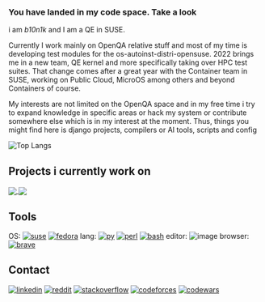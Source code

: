 ### You have landed in my code space. Take a look

i am _b10n1k_ and I am a QE in SUSE. 

Currently I work mainly on OpenQA relative stuff and most of my time is developing test modules for the os-autoinst-distri-opensuse. 2022 brings me in a new team, QE kernel and more specifically taking over HPC test suites.
That change comes after a great year with the Container team in SUSE, working on Public Cloud, MicroOS among others and beyond Containers of course.
 
My interests are not limited on the OpenQA space and in my free time i try to expand knowledge in specific areas or hack my system or contribute somewhere else which is in my interest at the moment. Thus, things you might find here is django projects, compilers or AI tools, scripts and config

![Top Langs](https://github-readme-stats.vercel.app/api/top-langs/?username=b10n1k&theme=github_dark&layout=compact&langs_count=8&hide=Makefile,Groff)

## Projects i currently work on
<a href="https://github-readme-stats.vercel.app/api/pin?username=b10n1k&repo=os-autoinst-distri-opensuse&theme=dark">
  <img align="center" src="https://github-readme-stats.vercel.app/api/pin?username=b10n1k&repo=os-autoinst-distri-opensuse&theme=dark" />
</a>
<a href="https://github-readme-stats.vercel.app/api/pin?username=b10n1k&repo=openQA&theme=dark">
  <img align="center" src="https://github-readme-stats.vercel.app/api/pin?username=b10n1k&repo=openQA&theme=dark" />
</a>

## Tools
OS: [![suse](https://img.shields.io/badge/SUSE-0C322C?style=for-the-badge&logo=SUSE&logoColor=white)](https://www.opensuse.org/#Tumbleweed) [![fedora](https://img.shields.io/badge/Fedora-294172?style=for-the-badge&logo=fedora&logoColor=white)](https://getfedora.org/)
lang: [![py](https://img.shields.io/badge/Python-FFD43B?style=for-the-badge&logo=python&logoColor=darkgreen)]() [![perl](https://img.shields.io/badge/Perl-39457E?style=for-the-badge&logo=perl&logoColor=white)]() [![bash](https://img.shields.io/badge/GNU%20Bash-4EAA25?style=for-the-badge&logo=GNU%20Bash&logoColor=white)]()
editor: ![image](https://img.shields.io/badge/Emacs-%237F5AB6.svg?&style=for-the-badge&logo=gnu-emacs&logoColor=white)
browser: [![brave](https://img.shields.io/badge/Brave-FF1B2D?style=for-the-badge&logo=Brave&logoColor=white)]()

## Contact
[![linkedin](https://img.shields.io/badge/LinkedIn-0077B5?style=for-the-badge&logo=linkedin&logoColor=white)](https://www.linkedin.com/in/jbonatakis/)
[![reddit](https://img.shields.io/badge/Reddit-FF4500?style=for-the-badge&logo=reddit&logoColor=white)](https://www.reddit.com/user/b10n1k)
[![stackoverflow](https://img.shields.io/badge/Stack_Overflow-FE7A16?style=for-the-badge&logo=stack-overflow&logoColor=white)](https://stackoverflow.com/users/1462096/b10n1k)
[![codeforces](https://img.shields.io/badge/Stack_Overflow-FE7A16?style=for-the-badge&logo=stack-overflow&logoColor=white)](https://codeforces.com/profile/iob)
[![codewars](https://img.shields.io/badge/Codeforces-445f9d?style=for-the-badge&logo=Codeforces&logoColor=white)](https://www.codewars.com/users/0x07bb)



<!--
**b10n1k/b10n1k** is a ✨ _special_ ✨ repository because its `README.md` (this file) appears on your GitHub profile.

Here are some ideas to get you started:

- 🔭 I’m currently working on ...
- 🌱 I’m currently learning ...
- 👯 I’m looking to collaborate on ...
- 🤔 I’m looking for help with ...
- 💬 Ask me about ...
- 📫 How to reach me: ...
- 😄 Pronouns: ...
- ⚡ Fun fact: ...
-->
